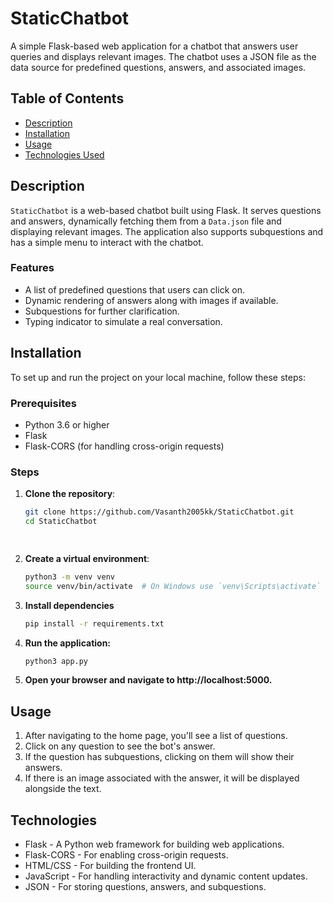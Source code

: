 # StaticChatbot

A simple Flask-based web application for a chatbot that answers user queries and displays relevant images. The chatbot uses a JSON file as the data source for predefined questions, answers, and associated images.

## Table of Contents

- [Description](#description)
- [Installation](#installation)
- [Usage](#usage)
- [Technologies Used](#technologies-used)


## Description

`StaticChatbot` is a web-based chatbot built using Flask. It serves questions and answers, dynamically fetching them from a `Data.json` file and displaying relevant images. The application also supports subquestions and has a simple menu to interact with the chatbot.

### Features
- A list of predefined questions that users can click on.
- Dynamic rendering of answers along with images if available.
- Subquestions for further clarification.
- Typing indicator to simulate a real conversation.

## Installation

To set up and run the project on your local machine, follow these steps:

### Prerequisites

- Python 3.6 or higher
- Flask
- Flask-CORS (for handling cross-origin requests)

### Steps

1. **Clone the repository**:

   ```bash
   git clone https://github.com/Vasanth2005kk/StaticChatbot.git
   cd StaticChatbot

    
2. **Create a virtual environment**:
    ```bash
    python3 -m venv venv
    source venv/bin/activate  # On Windows use `venv\Scripts\activate`

3. **Install dependencies**
    ```bash
    pip install -r requirements.txt

4. **Run the application:**
    ```bash
    python3 app.py

5. **Open your browser and navigate to http://localhost:5000.**


## Usage

1. After navigating to the home page, you'll see a list of questions.
2. Click on any question to see the bot's answer.
3. If the question has subquestions, clicking on them will show their answers.
4. If there is an image associated with the answer, it will be displayed alongside the text.

## Technologies

- Flask - A Python web framework for building web applications.
- Flask-CORS - For enabling cross-origin requests.
- HTML/CSS - For building the frontend UI.
- JavaScript - For handling interactivity and dynamic content updates.
- JSON - For storing questions, answers, and subquestions.